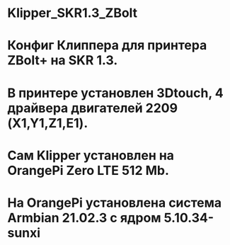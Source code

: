 # Klipper_SKR1.3_ZBolt
# Конфиг Клиппера для принтера ZBolt+ на SKR 1.3.
# В принтере установлен 3Dtouch, 4 драйвера двигателей 2209 (X1,Y1,Z1,E1).
# Сам Klipper установлен на OrangePi Zero LTE 512 Mb.
# На OrangePi установлена система Armbian 21.02.3 с ядром 5.10.34-sunxi
